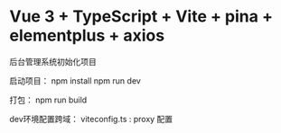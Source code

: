 # Vue 3 + TypeScript + Vite + pina + elementplus  + axios

后台管理系统初始化项目

启动项目：
npm install
npm run dev

打包：
npm run build

dev环境配置跨域：
viteconfig.ts :   proxy 配置



